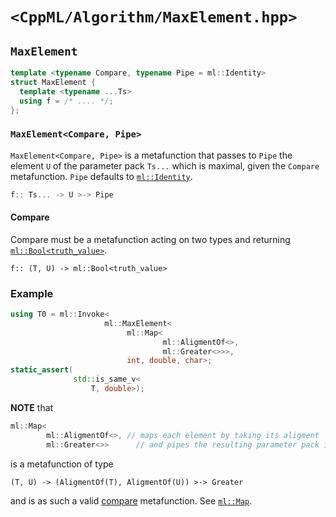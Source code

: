 # `<CppML/Algorithm/MaxElement.hpp>`

## `MaxElement`

```c++
template <typename Compare, typename Pipe = ml::Identity>
struct MaxElement {
  template <typename ...Ts>
  using f = /* .... */;
};
```
### `MaxElement<Compare, Pipe>`

`MaxElement<Compare, Pipe>` is a metafunction that passes to `Pipe` the element `U` of the parameter pack `Ts...` which is maximal, given the `Compare` metafunction. `Pipe` defaults to [`ml::Identity`](../Functional/Identity.md).

```c++
f:: Ts... -> U >-> Pipe
```

#### Compare

Compare must be a metafunction acting on two types and returning [`ml::Bool<truth_value>`](../Vocabulary/Value.md).
```
f:: (T, U) -> ml::Bool<truth_value>
```

### Example

```c++
using T0 = ml::Invoke<
                     ml::MaxElement<
                          ml::Map<
                                  ml::AligmentOf<>,
                                  ml::Greater<>>>,
                          int, double, char>;
static_assert(
              std::is_same_v<
                  T, double>);
```

**NOTE** that
```c++
ml::Map<
        ml::AligmentOf<>, // maps each element by taking its aligment
        ml::Greater<>>      // and pipes the resulting parameter pack into greater
```
is a metafunction of type
```
(T, U) -> (AligmentOf(T), AligmentOf(U)) >-> Greater
```
and is as such a valid [compare](#compare) metafunction. See [`ml::Map`](../Functional/Map.md).
